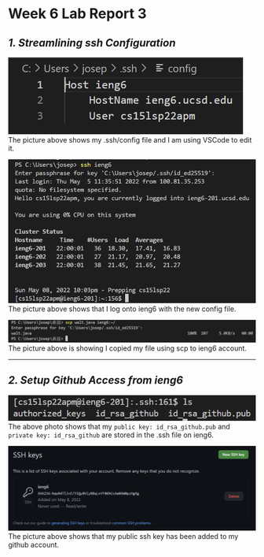 # Week 6 Lab Report 3
## ***1. Streamlining ssh Configuration***
![image](report3/ssh_config.png)
The picture above shows my .ssh/config file and I am using VSCode to edit it.

![image](report3/ssh_login.png)
The picture above shows that I log onto ieng6 with the new config file.

![image](report3/scp_ieng6.png)
The picture above is showing I copied my file using scp to ieng6 account.

---

## ***2. Setup Github Access from ieng6***
![image](report3/pub_key_ieng6.png)
The above photo shows that my `public key: id_rsa_github.pub` and `private key: id_rsa_github` are stored in the .ssh file on ieng6.

![image](report3/pub_key_github.png)
The picture above shows that my public ssh key has been added to my github account.